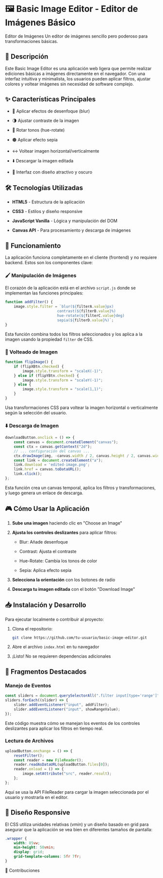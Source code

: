 # 🖼️ Basic Image Editor - Editor de Imágenes Básico

Editor de Imágenes
Un editor de imágenes sencillo pero poderoso para transformaciones básicas.

## 📝 Descripción

Este Basic Image Editor es una aplicación web ligera que permite realizar ediciones básicas a imágenes directamente en el navegador. Con una interfaz intuitiva y minimalista, los usuarios pueden aplicar filtros, ajustar colores y voltear imágenes sin necesidad de software complejo.

## ✨ Características Principales

- 🔄 Aplicar efectos de desenfoque (blur)

- 🌗 Ajustar contraste de la imagen

- 🌈 Rotar tonos (hue-rotate)

- 🟤 Aplicar efecto sepia

- ↔️ Voltear imagen horizontal/verticalmente

- ⬇️ Descargar la imagen editada

- 🎨 Interfaz con diseño atractivo y oscuro

## 🛠️ Tecnologías Utilizadas

- **HTML5** - Estructura de la aplicación

- **CSS3** - Estilos y diseño responsive

- **JavaScript Vanilla** - Lógica y manipulación del DOM

- **Canvas API** - Para procesamiento y descarga de imágenes

## 🚀 Funcionamiento

La aplicación funciona completamente en el cliente (frontend) y no requiere backend. Estos son los componentes clave:

### 🖌️ Manipulación de Imágenes

El corazón de la aplicación está en el archivo `script.js` donde se implementan las funciones principales:

```javascript
function addFilter() {
    image.style.filter = `blur(${filterA.value}px)
                        contrast(${filterB.value}%)
                        hue-rotate(${filterC.value}deg)
                        sepia(${filterD.value}%)`;
}
```

Esta función combina todos los filtros seleccionados y los aplica a la imagen usando la propiedad `filter` de CSS.

### 🔄 Volteado de Imagen

```javascript
function flipImage() {
    if (flipXBtn.checked) {
        image.style.transform = "scaleX(-1)";
    } else if (flipYBtn.checked) {
        image.style.transform = "scaleY(-1)";
    } else {
        image.style.transform = "scale(1,1)";
    }
}
```

Usa transformaciones CSS para voltear la imagen horizontal o verticalmente según la selección del usuario.

### ⬇️ Descarga de Imagen

```javascript
downloadButton.onclick = () => {
    const canvas = document.createElement("canvas");
    const ctx = canvas.getContext("2d");
    // ... configuración del canvas ...
    ctx.drawImage(img, -canvas.width / 2, canvas.height / 2, canvas.width, canvas.height);
    const link = document.createElement("a");
    link.download = 'edited-image.png';
    link.href = canvas.toDataURL();
    link.click();
};
```

Esta función crea un canvas temporal, aplica los filtros y transformaciones, y luego genera un enlace de descarga.

## 🎮 Cómo Usar la Aplicación

1. **Sube una imagen** haciendo clic en "Choose an Image"

1. **Ajusta los controles deslizantes** para aplicar filtros:

    - Blur: Añade desenfoque

    - Contrast: Ajusta el contraste

    - Hue-Rotate: Cambia los tonos de color

    - Sepia: Aplica efecto sepia

1. **Selecciona la orientación** con los botones de radio

1. **Descarga tu imagen editada** con el botón "Download Image"

## 📥 Instalación y Desarrollo

Para ejecutar localmente o contribuir al proyecto:

1. Clona el repositorio:

    ```bash
    git clone https://github.com/tu-usuario/basic-image-editor.git
    ```

1. Abre el archivo `index.html` en tu navegador

1. ¡Listo! No se requieren dependencias adicionales

## 🌟 Fragmentos Destacados

### Manejo de Eventos

```javascript
const sliders = document.querySelectorAll(".filter input[type='range']");
sliders.forEach((slider) => {
    slider.addEventListener("input", addFilter);
    slider.addEventListener("input", showRangeValue);
});
```

Este código muestra cómo se manejan los eventos de los controles deslizantes para aplicar los filtros en tiempo real.

### Lectura de Archivos

```javascript
uploadButton.onchange = () => {
    resetFilter();
    const reader = new FileReader();
    reader.readAsDataURL(uploadButton.files[0]);
    reader.onload = () => {
        image.setAttribute("src", reader.result);
    };
};
```

Aquí se usa la API FileReader para cargar la imagen seleccionada por el usuario y mostrarla en el editor.

## 🎨 Diseño Responsive
El CSS utiliza unidades relativas (vmin) y un diseño basado en grid para asegurar que la aplicación se vea bien en diferentes tamaños de pantalla:

```css
.wrapper {
    width: 85vw;
    min-height: 50vmin;
    display: grid;
    grid-template-columns: 5fr 7fr;
}
```
🤝 Contribuciones
